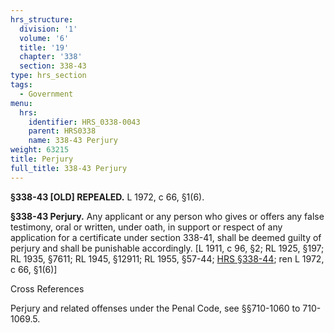 ```yaml
---
hrs_structure:
  division: '1'
  volume: '6'
  title: '19'
  chapter: '338'
  section: 338-43
type: hrs_section
tags:
  - Government
menu:
  hrs:
    identifier: HRS_0338-0043
    parent: HRS0338
    name: 338-43 Perjury
weight: 63215
title: Perjury
full_title: 338-43 Perjury
---
```

**§338-43 [OLD] REPEALED.** L 1972, c 66, §1(6).

**§338-43 Perjury.** Any applicant or any person who gives or offers any false testimony, oral or written, under oath, in support or respect of any application for a certificate under section 338-41, shall be deemed guilty of perjury and shall be punishable accordingly. [L 1911, c 96, §2; RL 1925, §197; RL 1935, §7611; RL 1945, §12911; RL 1955, §57-44; [HRS §338-44](/title-19/chapter-338/section-338-44/); ren L 1972, c 66, §1(6)]

Cross References

Perjury and related offenses under the Penal Code, see §§710-1060 to 710-1069.5.